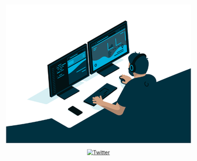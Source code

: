 
<p align="center">
  <img width="635" src="https://github.com/zhanyulong/zhanyulong/blob/main/code.gif?raw=true" alt="Hey I'm zhanyulong">
</p>
<p align="center">
  <a href="https://twitter.com/zhanyuilong" target="_blank">
    <img src="https://img.shields.io/badge/twitter-%231DA1F2.svg?&style=for-the-badge&logo=twitter&logoColor=white&color=071A2C" alt="Twitter"/>
  </a>
</p>